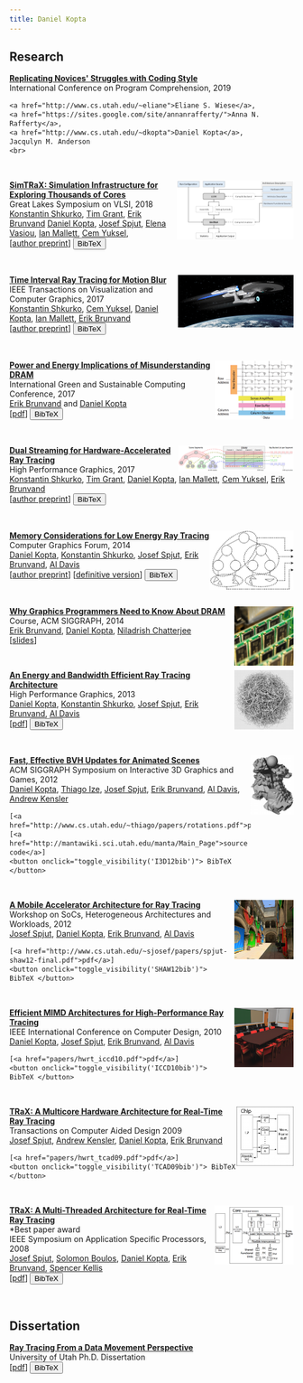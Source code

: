 ```yaml
---
title: Daniel Kopta
---
```



<script type="text/javascript"><!-- function toggle_visibility(id) { var e = document.getElementById(id); if(e.style.display == 'block') e.style.display = 'none'; else e.style.display = 'block'; } //--></script>


## Research

<script type="text/javascript">
<!-- 
    function toggle_visibility(id) { 
       var e = document.getElementById(id); 
       if(e.style.display == 'block') 
          e.style.display = 'none'; 
       else e.style.display = 'block'; 
    } 
//--></script>


<style>
img {
    float: right;
}
</style>

<p>
<a href="https://conf.researchr.org/event/icpc-2019/icpc-2019-replications-replicating-novices-struggles-with-coding-style"><strong>Replicating Novices' Struggles with Coding Style</strong></a>
<br>
    International Conference on Program Comprehension, 2019<br>
    
    <a href="http://www.cs.utah.edu/~eliane">Eliane S. Wiese</a>,
    <a href="https://sites.google.com/site/annanrafferty/">Anna N. Rafferty</a>, 
    <a href="http://www.cs.utah.edu/~dkopta">Daniel Kopta</a>,
    Jacqulyn M. Anderson
    <br>
</p>

<br>

<p><img src="images/GLSVLSI.png" height="105">
<a href="http://www.cs.utah.edu/~kshkurko/projects/GLSVLSI_18/GLSVLSI18_shkurkoSimtrax_ours.pdf"><strong>SimTRaX: Simulation Infrastructure for Exploring Thousands of Cores</strong></a>
<br>
    Great Lakes Symposium on VLSI, 2018<br>
    <a href="http://www.cs.utah.edu/~kshkurko/">Konstantin Shkurko</a>,
    <a href="http://www.cs.utah.edu/~tgrant/">Tim Grant</a>,
    <a href="http://www.cs.utah.edu/~elb/">Erik Brunvand</a>
    <a href="http://www.cs.utah.edu/~dkopta">Daniel Kopta</a>,
    <a href="http://www.cs.utah.edu/~sjosef/">Josef Spjut</a>,
    <a href="http://www.cs.utah.edu/~elvasiou/">Elena Vasiou</a>,
    <a href="https://geometrian.com">Ian Mallett</a>,
    <a href="http://www.cemyuksel.com">Cem Yuksel</a>,
    <br>
    [<a href="http://www.cs.utah.edu/~kshkurko/projects/GLSVLSI_18/GLSVLSI18_shkurkoSimtrax_ours.pdf">author preprint</a>]
    <button onclick="toggle_visibility('GLSVLSIbib')"> BibTeX </button>
</p>


<div id="GLSVLSIbib" style='display:none'>
<pre>
@inproceedings{Shkurko:2018:simtrax,
  author    = {Konstantin Shkurko and Tim Grant and Erik Brunvand and Daniel Kopta and Josef Spjut and Elena Vasiou and Ian Mallett and Cem Yuksel},
  title     = {SimTRaX: Simulation Infrastructure for Exploring Thousands of Cores},
  booktitle = {2018 Great Lakes Symposium on VLSI},
  series    = {GLSVLSI '18},
  year      = {2018},
  isbn      = {978-1-4503-5724-1},
  location  = {Chicago, IL},
  numpages  = {4},
  url       = {https://doi.org/10.1145/3194554.3194650},
  doi       = {10.1145/3194554.3194650},
  publisher = {ACM},
  address   = {New York, NY, USA},
  note      = {to appear},
  acmid     = {2492058},
  pages     = {121--128}
}
</pre>
</div>

<br>

<p><img src="images/TVCG17.png" width="205">
<a href="http://ieeexplore.ieee.org/document/8115176/"><strong>Time Interval Ray Tracing for Motion Blur</strong></a>
<br>
    IEEE Transactions on Visualization and Computer Graphics, 2017<br>
    <a href="http://www.cs.utah.edu/~kshkurko/">Konstantin Shkurko</a>,
    <a href="http://www.cemyuksel.com">Cem Yuksel</a>,
    <a href="http://www.cs.utah.edu/~dkopta">Daniel Kopta</a>,
    <a href="https://geometrian.com">Ian Mallett</a>,
    <a href="http://www.cs.utah.edu/~elb/">Erik Brunvand</a>
    <br>
    [<a href="http://www.cs.utah.edu/~kshkurko/projects/TVCG_17/TVCG17_shkurkoTimeIntervalRT_oursHi.pdf">author preprint</a>]
    <button onclick="toggle_visibility('TVCG17bib')"> BibTeX </button>
</p>




<div id="TVCG17bib" style='display:none'>
<pre>
@ARTICLE{8115176, 
author={K. Shkurko and C. Yuksel and D. Kopta and I. Mallett and E. Brunvand}, 
journal={IEEE Transactions on Visualization and Computer Graphics}, 
title={Time Interval Ray Tracing for Motion Blur}, 
year={2017}, 
volume={PP}, 
number={99}, 
pages={1-1}, 
keywords={Acceleration;Cameras;Dynamics;Geometry;Image reconstruction;Ray tracing;Strain;motion blur;ray tracing;sampling}, 
doi={10.1109/TVCG.2017.2775241}, 
ISSN={1077-2626}, 
month={},}
</pre>
</div>

<br>

<p><img src="images/IGSC17.png" height="105">
<a href="papers/hwrt_igsc17.pdf"><strong>Power and Energy Implications of Misunderstanding DRAM</strong></a>
<br>
    International Green and Sustainable Computing Conference, 2017<br>
    <a href="http://www.cs.utah.edu/~elb/">Erik Brunvand</a> and
    <a href="http://www.cs.utah.edu/~dkopta">Daniel Kopta</a>
    <br>
    [<a href="papers/hwrt_igsc17.pdf">pdf</a>]
    <button onclick="toggle_visibility('IGSC17bib')"> BibTeX </button>
</p>


<div id="IGSC17bib" style='display:none'>
<pre>
@InProceedings{brunvand-igsc-17,
  author =       {Erik Brunvand and Daniel Kopta},
  title =        {Power and Energy Implications of Misunderstanding DRAM},
  booktitle = {International Green and Sustainable Computing conference ({ISGC})},
  year =         2017,
  address =      {Orlando, Fl},
  organization = {{IEEE}},
  month =        {Oct.}}
</pre>
</div>


<br>

<p><img src="images/HPG17.png" width="205">
<a href="http://www.cs.utah.edu/~dkopta/papers/hwrt_hpg17.pdf"><strong>Dual Streaming for Hardware-Accelerated Ray Tracing</strong></a>
<br>
    High Performance Graphics, 2017<br>
    <a href="http://www.cs.utah.edu/~kshkurko/">Konstantin Shkurko</a>,
    <a href="http://www.cs.utah.edu/~tgrant/">Tim Grant</a>,
    <a href="http://www.cs.utah.edu/~dkopta">Daniel Kopta</a>,
    <a href="https://geometrian.com">Ian Mallett</a>,
    <a href="http://www.cemyuksel.com">Cem Yuksel</a>,
    <a href="http://www.cs.utah.edu/~elb/">Erik Brunvand</a>
    <br>
    [<a href="http://www.cs.utah.edu/~dkopta/papers/hwrt_hpg17.pdf">author preprint</a>]
    <button onclick="toggle_visibility('HPG17bib')"> BibTeX </button>
</p>

 
<div id="HPG17bib" style='display:none'>
<pre>
@inproceedings{Shkurko:2017:3105762.3105771,
 author = {Shkurko, Konstantin and Grant, Tim and Kopta, Daniel and Mallett, Ian and Yuksel, Cem and Brunvand, Erik},
 title = {Dual Streaming for Hardware-accelerated Ray Tracing},
 booktitle = {Proceedings of High Performance Graphics},
 series = {HPG '17},
 year = {2017},
 isbn = {978-1-4503-5101-0},
 location = {Los Angeles, California},
 pages = {12:1--12:11},
 articleno = {12},
 numpages = {11},
 url = {http://doi.acm.org/10.1145/3105762.3105771},
 doi = {10.1145/3105762.3105771},
 acmid = {3105771},
 publisher = {ACM},
 address = {New York, NY, USA},
 keywords = {raytracing hardware},
} 
</pre>
</div>


<br>



<p><img src="images/CGF14.png" height="105">
<a href="http://onlinelibrary.wiley.com/doi/10.1111/cgf.12458/abstract?systemMessage=Wiley+Online+Library+will+be+disrupted+9th+Aug+from+10-2+BST+for+essential+maintenance.+Pay+Per+View+will+be+unavailable+from+10-6+BST."><strong>Memory Considerations for Low Energy Ray Tracing</strong></a>
<br>
    Computer Graphics Forum, 2014<br>
    <a href="http://www.cs.utah.edu/~dkopta">Daniel Kopta</a>,
    <a href="http://www.cs.utah.edu/~kshkurko/">Konstantin Shkurko</a>,
    <a href="http://www.cs.utah.edu/~sjosef/">Josef Spjut</a>,
    <a href="http://www.cs.utah.edu/~elb/">Erik Brunvand</a>,
    <a href="http://www.cs.utah.edu/~ald/">Al Davis</a>
    <br>
    [<a href="papers/hwrt_cgf14.pdf">author preprint</a>]
    [<a href="http://onlinelibrary.wiley.com/doi/10.1111/cgf.12458/abstract?systemMessage=Wiley+Online+Library+will+be+disrupted+9th+Aug+from+10-2+BST+for+essential+maintenance.+Pay+Per+View+will+be+unavailable+from+10-6+BST.">definitive version</a>]
    <button onclick="toggle_visibility('CGF14bib')"> BibTeX </button>
</p>

<div id="CGF14bib" style='display:none'>
<pre>
@article {CGF:CGF12458,
author = {Kopta, D. and Shkurko, K. and Spjut, J. and Brunvand, E. and Davis, A.},
title = {Memory Considerations for Low Energy Ray Tracing},
journal = {Computer Graphics Forum},
issn = {1467-8659},
url = {http://dx.doi.org/10.1111/cgf.12458},
doi = {10.1111/cgf.12458},
pages = {n/a--n/a},
keywords = {architecture for accelerated graphics computing, hardware,
graphics hardware, ray casting/tracing hardware, 
I.3.1 [Computer Graphics]: Hardware Architecture&mdash;Parallel Processing;
I.3.7 [Computer Graphics]: Three-Dimensional Graphics and Realism&mdash;Raytracing},
year = {2014},
}
</pre>
</div>

<br>

<p><img src="images/DRAM.png" height="105">
<a href="http://s2014.siggraph.org/attendees/courses/events/why-graphics-programmers-need-know-about-dram.html"><strong>Why Graphics Programmers Need to Know About DRAM</strong></a>
<br>
    Course, ACM SIGGRAPH, 2014<br>
    <a href="http://www.cs.utah.edu/~elb/">Erik Brunvand</a>,
    <a href="http://www.cs.utah.edu/~dkopta">Daniel Kopta</a>,
    <a href="http://www.cs.utah.edu/~nil/">Niladrish Chatterjee</a>
    <br>
    [<a href="papers/DRAM-SIGGRAPH14_post.pdf">slides</a>]
<p>

<br>

<p><img src="images/HPG13.png" height="105">
<a href="papers/hwrt_hpg13.pdf"><strong>An Energy and Bandwidth Efficient Ray Tracing Architecture</strong></a>
    <br>
    High Performance Graphics, 2013<br>
    <a href="http://www.cs.utah.edu/~dkopta">Daniel Kopta</a>,
    <a href="http://www.cs.utah.edu/~kshkurko/">Konstantin Shkurko</a>,
    <a href="http://www.cs.utah.edu/~sjosef/">Josef Spjut</a>,
    <a href="http://www.cs.utah.edu/~elb/">Erik Brunvand</a>,
     <a href="http://www.cs.utah.edu/~ald/">Al Davis</a>
    <br>
    [<a href="papers/hwrt_hpg13.pdf">pdf</a>]
    <button onclick="toggle_visibility('HPG13bib')"> BibTeX </button>
<p>

<div id="HPG13bib" style='display:none'>
<pre>
@inproceedings{Kopta-HPG13,
 author = {Kopta, Daniel and Shkurko, Konstantin and Spjut, Josef and Brunvand, Erik and Davis, Al},
 title = {An Energy and Bandwidth Efficient Ray Tracing Architecture},
 booktitle = {Proceedings of the 5th High-Performance Graphics Conference},
 series = {HPG '13},
 year = {2013},
 isbn = {978-1-4503-2135-8},
 location = {Anaheim, California},
 pages = {121--128},
 numpages = {8},
 url = {http://doi.acm.org/10.1145/2492045.2492058},
 doi = {10.1145/2492045.2492058},
 acmid = {2492058},
 publisher = {ACM},
 address = {New York, NY, USA},
 keywords = {bandwidth reduction, energy reduction, persistent pipelines, ray tracing, streaming},
}
</pre>
</div>

<br>

<p><img src="images/I3D12.png" height="105">
<a href="http://www.cs.utah.edu/~thiago/papers/rotations.pdf"><strong>Fast, Effective BVH Updates for Animated Scenes</strong></a>
<br>
    ACM SIGGRAPH Symposium on Interactive 3D Graphics and Games, 2012<br>
    <a href="http://www.cs.utah.edu/~dkopta">Daniel Kopta</a>,
    <a href="http://www.cs.utah.edu/~thiago">Thiago Ize</a>,
    <a href="http://www.cs.utah.edu/~sjosef/">Josef Spjut</a>,
    <a href="http://www.cs.utah.edu/~elb/">Erik Brunvand</a>,
    <a href="http://www.cs.utah.edu/~ald/">Al Davis</a>,
    <a href="http://www.cs.utah.edu/~aek">Andrew Kensler</a>
    <br>

    [<a href="http://www.cs.utah.edu/~thiago/papers/rotations.pdf">pdf</a>]
    [<a href="http://mantawiki.sci.utah.edu/manta/Main_Page">source code</a>]
    <button onclick="toggle_visibility('I3D12bib')"> BibTeX </button>
<p>

<div id="I3D12bib" style='display:none'>
<pre>
@inproceedings{Kopta-I3D12,
 author = {Kopta, Daniel and Ize, Thiago and Spjut, Josef and Brunvand, Erik and Davis, Al and Kensler, Andrew},
 title = {Fast, Effective BVH Updates for Animated Scenes},
 booktitle = {Proceedings of the ACM SIGGRAPH Symposium on Interactive 3D Graphics and Games},
 series = {I3D '12},
 year = {2012},
 isbn = {978-1-4503-1194-6},
 location = {Costa Mesa, California},
 pages = {197--204},
 numpages = {8},
 url = {http://doi.acm.org/10.1145/2159616.2159649},
 doi = {10.1145/2159616.2159649},
 acmid = {2159649},
 publisher = {ACM},
 address = {New York, NY, USA},
 keywords = {acceleration structures, bounding volume hierarchies, dynamic scenes, parallel update, ray tracing, tree rotations},
} 
</pre>
</div>

<br>

<p><img src="images/SHAW12.png" height="105">
<a href="http://www.cs.utah.edu/~sjosef/papers/spjut-shaw12-final.pdf"> <strong>A Mobile Accelerator Architecture for Ray Tracing</strong></a>
<br>
    Workshop on SoCs, Heterogeneous Architectures and Workloads, 2012<br>
    <a href="http://www.cs.utah.edu/~sjosef/">Josef Spjut</a>,
    <a href="http://www.cs.utah.edu/~dkopta">Daniel Kopta</a>,
    <a href="http://www.cs.utah.edu/~elb/">Erik Brunvand</a>,
    <a href="http://www.cs.utah.edu/~ald/">Al Davis</a>
    <br>

    [<a href="http://www.cs.utah.edu/~sjosef/papers/spjut-shaw12-final.pdf">pdf</a>]
    <button onclick="toggle_visibility('SHAW12bib')"> BibTeX </button>
<p>

<div id="SHAW12bib" style='display:none'>
<pre>
@InProceedings{Spjut-SHAW12,
  author =   {Josef Spjut and Daniel Kopta and Erik Brunvand and Al Davis},
  title =    {A Mobile Accelerator Architecture for Ray Tracing},
  booktitle =    {3rd Workshop on SoCs, Heterogeneous Architectures and Workloads (SHAW-3)},
  year =     2012,
}
</pre>
</div>

<br>

<p><img src="images/ICCD10.png" height="105">
<a href="papers/hwrt_iccd10.pdf"><strong>Efficient MIMD Architectures for High-Performance Ray Tracing</strong></a>
<br>
    IEEE International Conference on Computer Design, 2010<br>
    <a href="http://www.cs.utah.edu/~dkopta">Daniel Kopta</a>,
    <a href="http://www.cs.utah.edu/~sjosef/">Josef Spjut</a>,
    <a href="http://www.cs.utah.edu/~elb/">Erik Brunvand</a>,
     <a href="http://www.cs.utah.edu/~ald/">Al Davis</a>
    <br>

    [<a href="papers/hwrt_iccd10.pdf">pdf</a>]
    <button onclick="toggle_visibility('ICCD10bib')"> BibTeX </button>
<p>

<div id="ICCD10bib" style='display:none'>
<pre>
@INPROCEEDINGS{Kopta-ICCD10,
author={Daniel Kopta and Josef Spjut and Erik Brunvand and Alan Davis},
booktitle={IEEE International Conference on Computer Design (ICCD)},
title={Efficient {MIMD} architectures for high-performance ray tracing},
year={2010},
}
</pre>
</div>

<br>

<p><img src="images/TCAD09.png" height="105">
<a href="papers/hwrt_tcad09.pdf"><strong>TRaX: A Multicore Hardware Architecture for Real-Time Ray Tracing</strong> </a>
<br>
    Transactions on Computer Aided Design 2009<br>
    <a href="http://www.cs.utah.edu/~sjosef/">Josef Spjut</a>,
    <a href="http://www.cs.utah.edu/~aek/">Andrew Kensler</a>,
    <a href="http://www.cs.utah.edu/~dkopta">Daniel Kopta</a>,
    <a href="http://www.cs.utah.edu/~elb/">Erik Brunvand</a>
    <br>

    [<a href="papers/hwrt_tcad09.pdf">pdf</a>]
    <button onclick="toggle_visibility('TCAD09bib')"> BibTeX </button>
<p>

<div id="TCAD09bib" style='display:none'>
<pre>
@article{Spjut-TCAD09,
 author = {Spjut, Josef and Kensler, Andrew and Kopta, Daniel and Brunvand, Erik},
 title = {TRaX: A Multicore Hardware Architecture for Real-time Ray Tracing},
 journal = {Trans. Comp.-Aided Des. Integ. Cir. Sys.},
 issue_date = {December 2009},
 volume = {28},
 number = {12},
 month = dec,
 year = {2009},
 issn = {0278-0070},
 pages = {1802--1815},
 numpages = {14},
 url = {http://dx.doi.org/10.1109/TCAD.2009.2028981},
 doi = {10.1109/TCAD.2009.2028981},
 acmid = {1721250},
 publisher = {IEEE Press},
 address = {Piscataway, NJ, USA},
 keywords = {Computer architecture, computer architecture, computer graphics, ray tracing},
}
</pre>
</div>

<br>

<p><img src="images/SASP08.png" height="105">
<a href="papers/hwrt_sasp08.pdf"><strong>TRaX: A Multi-Threaded Architecture for Real-Time Ray Tracing</strong> </a>
<br>
    *Best paper award <br>
    IEEE Symposium on Application Specific Processors, 2008<br>
    <a href="http://www.cs.utah.edu/~sjosef/">Josef Spjut</a>,
    <a href="http://graphics.stanford.edu/~boulos/">Solomon Boulos</a>,
    <a href="http://www.cs.utah.edu/~dkopta">Daniel Kopta</a>,
    <a href="http://www.cs.utah.edu/~elb/">Erik Brunvand</a>,
    <a href="http://www.ece.utah.edu/~skellis/">Spencer Kellis</a>
    <br>
    [<a href="papers/hwrt_sasp08.pdf">pdf</a>]
    <button onclick="toggle_visibility('SASP08bib')"> BibTeX </button>
<p>

<div id="SASP08bib" style='display:none'>
<pre>
@inproceedings{Spjut-SASP08,
 author = {Spjut, Josef and Boulos, Solomon and Kopta, Daniel and Brunvand, Erik and Kellis, Spencer},
 title = {TRaX: A Multi-Threaded Architecture for Real-Time Ray Tracing},
 booktitle = {Proceedings of the 2008 Symposium on Application Specific Processors},
 series = {SASP '08},
 year = {2008},
 isbn = {978-1-4244-2333-0},
 pages = {108--114},
 numpages = {7},
 url = {http://dx.doi.org/10.1109/SASP.2008.4570794},
 doi = {10.1109/SASP.2008.4570794},
 acmid = {1549691},
 publisher = {IEEE Computer Society},
 address = {Washington, DC, USA},
}
</pre>
</div>

<br>

<h2>Dissertation</h2>

<a href="papers/kopta_dissertation.pdf"> <strong>Ray Tracing From a Data Movement Perspective</strong></a>
    <br>University of Utah Ph.D. Dissertation<br>
    [<a href="papers/kopta_dissertation.pdf">pdf</a>]
    <button onclick="toggle_visibility('DISSERTATIONbib')"> BibTeX </button>
<p>

<div id="DISSERTATIONbib" style='display:none'>
<pre>
@phdthesis{Kopta-thesis16,
author = {Daniel Kopta},
title = {Ray Tracing From a Data Movement Perspective},
school = {The University of Utah},
year = {2016},
month = {May}
}
</pre>
</div>
